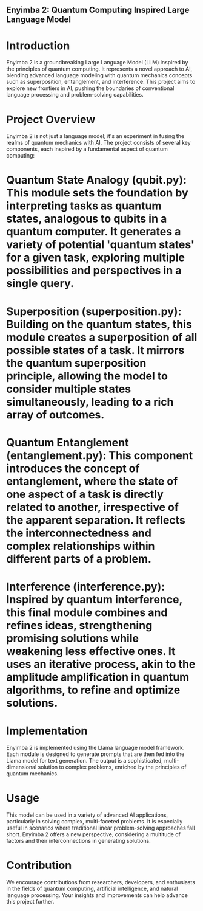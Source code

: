 ## Enyimba 2: Quantum Computing Inspired Large Language Model
# Introduction
Enyimba 2 is a groundbreaking Large Language Model (LLM) inspired by the principles of quantum computing. It represents a novel approach to AI, blending advanced language modeling with quantum mechanics concepts such as superposition, entanglement, and interference. This project aims to explore new frontiers in AI, pushing the boundaries of conventional language processing and problem-solving capabilities.

# Project Overview
Enyimba 2 is not just a language model; it's an experiment in fusing the realms of quantum mechanics with AI. The project consists of several key components, each inspired by a fundamental aspect of quantum computing:

# Quantum State Analogy (qubit.py): This module sets the foundation by interpreting tasks as quantum states, analogous to qubits in a quantum computer. It generates a variety of potential 'quantum states' for a given task, exploring multiple possibilities and perspectives in a single query.

# Superposition (superposition.py): Building on the quantum states, this module creates a superposition of all possible states of a task. It mirrors the quantum superposition principle, allowing the model to consider multiple states simultaneously, leading to a rich array of outcomes.

# Quantum Entanglement (entanglement.py): This component introduces the concept of entanglement, where the state of one aspect of a task is directly related to another, irrespective of the apparent separation. It reflects the interconnectedness and complex relationships within different parts of a problem.

# Interference (interference.py): Inspired by quantum interference, this final module combines and refines ideas, strengthening promising solutions while weakening less effective ones. It uses an iterative process, akin to the amplitude amplification in quantum algorithms, to refine and optimize solutions.

# Implementation
Enyimba 2 is implemented using the Llama language model framework. Each module is designed to generate prompts that are then fed into the Llama model for text generation. The output is a sophisticated, multi-dimensional solution to complex problems, enriched by the principles of quantum mechanics.

# Usage
This model can be used in a variety of advanced AI applications, particularly in solving complex, multi-faceted problems. It is especially useful in scenarios where traditional linear problem-solving approaches fall short. Enyimba 2 offers a new perspective, considering a multitude of factors and their interconnections in generating solutions.

# Contribution
We encourage contributions from researchers, developers, and enthusiasts in the fields of quantum computing, artificial intelligence, and natural language processing. Your insights and improvements can help advance this project further.
